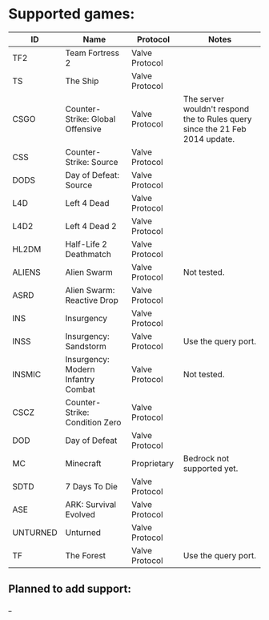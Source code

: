 
# Supported games:
| ID       | Name                               | Protocol       | Notes                                                                        |
|----------|------------------------------------|----------------|------------------------------------------------------------------------------|
| TF2      | Team Fortress 2                    | Valve Protocol |                                                                              |
| TS       | The Ship                           | Valve Protocol |                                                                              |
| CSGO     | Counter-Strike: Global Offensive   | Valve Protocol | The server wouldn't respond the to Rules query since the 21 Feb 2014 update. |
| CSS      | Counter-Strike: Source             | Valve Protocol |                                                                              |
| DODS     | Day of Defeat: Source              | Valve Protocol |                                                                              |
| L4D      | Left 4 Dead                        | Valve Protocol |                                                                              |
| L4D2     | Left 4 Dead 2                      | Valve Protocol |                                                                              |
| HL2DM    | Half-Life 2 Deathmatch             | Valve Protocol |                                                                              |
| ALIENS   | Alien Swarm                        | Valve Protocol | Not tested.                                                                  |
| ASRD     | Alien Swarm: Reactive Drop         | Valve Protocol |                                                                              |
| INS      | Insurgency                         | Valve Protocol |                                                                              |
| INSS     | Insurgency: Sandstorm              | Valve Protocol | Use the query port.                                                          |
| INSMIC   | Insurgency: Modern Infantry Combat | Valve Protocol | Not tested.                                                                  |
| CSCZ     | Counter-Strike: Condition Zero     | Valve Protocol |                                                                              |
| DOD      | Day of Defeat                      | Valve Protocol |                                                                              |
| MC       | Minecraft                          | Proprietary    | Bedrock not supported yet.                                                   |
| SDTD     | 7 Days To Die                      | Valve Protocol |                                                                              |   
| ASE      | ARK: Survival Evolved              | Valve Protocol |                                                                              |
| UNTURNED | Unturned                           | Valve Protocol |                                                                              |
| TF       | The Forest                         | Valve Protocol | Use the query port.                                                          |

## Planned to add support:
_
